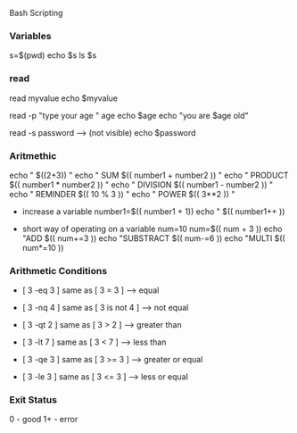 Bash Scripting 

### Variables

s=$(pwd)
echo $s
ls $s

### read

read myvalue
<enter text>
echo $myvalue

read -p "type your age " age
echo $age
echo "you are $age old"

read -s password
<enter password> --> (not visible)
echo $password

### Aritmethic

echo " $((2+3)) "
echo " SUM $(( number1 + number2 )) "
echo " PRODUCT $(( number1 * number2 )) "
echo " DIVISION $(( number1 - number2 )) "
echo " REMINDER $(( 10 % 3 )) "
echo " POWER $(( 3**2 )) "

- increase a variable
number1=$(( number1 + 1))
echo " $(( number1++ ))

- short way of operating on a variable
num=10
num=$(( num + 3 ))
echo "ADD $(( num+=3 ))
echo "SUBSTRACT $(( num-=6 ))
echo "MULTI $(( num*=10 ))

### Arithmetic Conditions

- [ 3 -eq 3 ] same as [ 3 = 3 ] --> equal
- [ 3 -nq 4 ] same as [ 3 is not 4 ] --> not equal
- [ 3 -qt 2 ] same as [ 3 > 2 ] --> greater than
- [ 3 -lt 7 ] same as [ 3 < 7 ] --> less than

- [ 3 -qe 3 ] same as [ 3 >= 3 ] --> greater or equal
- [ 3 -le 3 ] same as [ 3 <= 3 ] --> less or equal

### Exit Status

0 - good
1+ - error